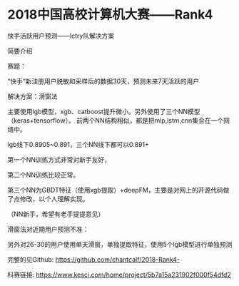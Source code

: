 # 2018中国高校计算机大赛——Rank4 
快手活跃用户预测——lctry队解决方案

简要介绍

赛题：

“快手”新注册用户脱敏和采样后的数据30天，预测未来7天活跃的用户

解决方案：滑窗法

主要使用lgb模型，xgb、catboost提升微小。另外使用了三个NN模型（keras+tensorflow）。
前两个NN结构相似，都是把mlp,lstm,cnn集合在一个网络中。

lgb线下0.8905~0.891，三个NN线下都可以0.891+

第一个NN训练方式非常对新手友好，

第二个NN训练比较正常。

第三个NN为GBDT特征（使用xgb提取）+deepFM，主要是对网上的开源代码做了点修改，以个人理解实现。

（NN新手，希望有老手提提意见）

滑窗法对近期用户预测不准：

另外对26-30的用户使用单天滑窗，单独提取特征，使用5个lgb模型进行单独预测

完整的见Github: https://github.com/chantcalf/2018-Rank4-

科赛链接: https://www.kesci.com/home/project/5b7a15a231902f000f54dfd2
